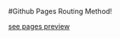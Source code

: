 #Github Pages Routing Method!

<a href="stacksagar.github.io/gb-react-routing" > see pages preview </a>